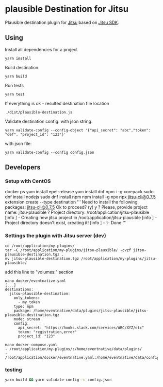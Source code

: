 # plausible Destination for Jitsu

Plausible destination plugin for [Jitsu](https://jitsu.com)
based on [Jitsu SDK](https://github.com/jitsucom/jitsu-sdk).

## Using

Install all dependencies for a project
```shell
yarn install
```

Build destination
```shell
yarn build
```

Run tests
```shell
yarn test
```

If everything is ok - resulted destination file location
```shell
./dist/plausible-destination.js
```

Validate destination config:
with json string:
```shell
yarn validate-config --config-object '{"api_secret": "abc","token": "def", "project_id": "123"}'
```
with json file:
```shell
yarn validate-config --config config.json
```

## Developers  

### Setup with CentOS
docker ps
yum install epel-release
yum install dnf
npm i -g corepack
sudo dnf install nodejs
sudo dnf install npm
npm install -g npx
npx jitsu-cli@0.7.5 extension create --type destination
'''
  Need to install the following packages:
    jitsu-cli@0.7.5
  Ok to proceed? (y) y
  ? Please, provide project name: jitsu-plausible
  ? Project directory: /root/application/jitsu-plausible
  [info ] - Creating new jitsu project in /root/application/jitsu-plausible
  [info ] - Project directory doesn't exist, creating it!
  [info ] - ✨ Done
'''

### Settings the plugin with Jitsu server (dev)

```shell
cd /root/application/my-plugins/
tar -C /root/application/my-plugins/jitsu-plausible/ -cvzf jitsu-plausible-destination.tgz .
mv jitsu-plausible-destination.tgz /root/application/my-plugins/jitsu-plausible/
```

add this line to "volumes:" section
```shell
nano docker/eventnative.yaml
[...]
destinations:
  jitsu-plausible-destination:
    only_tokens:
      - my_token
    type: npm
    package: /home/eventnative/data/plugins/jitsu-plausible/jitsu-plausible-destination.tgz
    mode: stream
    config:
      api_secret: "https://hooks.slack.com/services/ABC/XYZ/etc"
      token: "registration,error"
      project_id: "123"
```

```
nano docker-compose.yaml
- /root/application/my-plugins/:/home/eventnative/data/plugins/
- /root/application/docker/eventnative.yaml:/home/eventnative/data/config/eventnative.yaml
```

### testing
```bash
yarn build && yarn validate-config -c config.json
```

